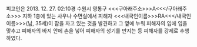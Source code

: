 피고인은 2013. 12. 27. 02:10경 수원시 영통구 <<<구아래주소>>>A<<</구아래주소>>> 지하 1층에 있는 사우나 수면실에서 피해자 <<<내국인이름>>>RA<<</내국인이름>>>(남, 35세)이 잠을 자고 있는 것을 발견하고 그 옆에 누워 피해자의 입에 입을 맞추고 피해자의 바지 안에 손을 넣어 피해자의 성기를 만지는 등 피해자를 강제로 추행하였다.
